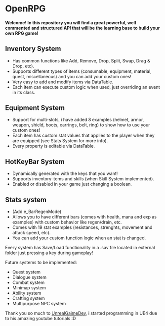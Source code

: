 # OpenRPG
#### Welcome! In this repository you will find a great powerful, well commented and structured API that will be the learning base to build your own RPG game!

## Inventory System
  - Has common functions like Add, Remove, Drop, Split, Swap, Drag & Drop, etc). 
  - Supports different types of items (consumable, equipment, material, quest, miscellaneous) and you can add your custom ones!
  - Very easy to add and modify items via DataTable. 
  - Each item can execute custom logic when used, just overriding an event in its class.
  
## Equipment System
  - Support for multi-slots, i have added 8 examples (helmet, armor, weapon, shield, boots, earrings, belt, ring) to show how to use your custom ones!
  - Each item has custom stat values that applies to the player when they are equipped (see Stats System for more info).
  - Every property is editable via DataTable.
  
## HotKeyBar System
  - Dynamically generated with the keys that you want!
  - Supports inventory items and skills (when Skill System implemented).
  - Enabled or disabled in your game just changing a boolean.

## Stats system
  - (Add e_BarRegenMode)
  - Allows you to have different bars (comes with health, mana and exp as examples) with custom behavior like regen/drain, etc.
  - Comes with 19 stat examples (resistances, strenghts, movement and attack speed, etc).
  - You can add your custom function logic when an stat is changed. 

Every system has Save/Load functionality in a .sav file located in external folder just pressing a key during gameplay!

Future systems to be implemented:

- Quest system
- Dialogue system
- Combat system
- Minimap system
- Ability system
- Crafting system
- Multipurpose NPC system

Thank you so much to [UnrealGaimeDev](https://www.youtube.com/channel/UCRnPBe1tJpXA0lccx_U1mww), i started programming in UE4 due to his amazing youtube tutorials :D
